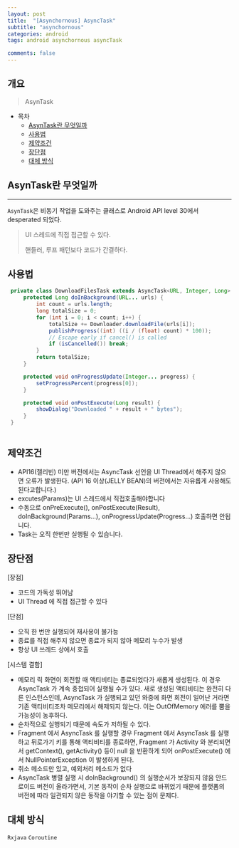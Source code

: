 ```yaml
---
layout: post
title:  "[Asynchornous] AsyncTask"
subtitle: "asynchornous"
categories: android
tags: android asynchornous asyncTask

comments: false
---
```



## 개요
> AsynTask
  
- 목차
	- [AsynTask란 무엇일까](#AsynTask란-무엇일까)
	- [사용법](#사용법)
  - [제약조건](#제약조건)
  - [장단점](#장단점)
  - [대체 방식](#대체-방식)
	
  
## AsynTask란 무엇일까
---
`AsynTask`은 비동기 작업을 도와주는 클래스로 Android API level 30에서 desperated 되었다.

> UI 스레드에 직접 접근할 수 있다.
> 
> 핸들러, 루프 패턴보다 코드가 간결하다.


## 사용법

```java
 private class DownloadFilesTask extends AsyncTask<URL, Integer, Long> {
     protected Long doInBackground(URL... urls) {
         int count = urls.length;
         long totalSize = 0;
         for (int i = 0; i < count; i++) {
             totalSize += Downloader.downloadFile(urls[i]);
             publishProgress((int) ((i / (float) count) * 100));
             // Escape early if cancel() is called
             if (isCancelled()) break;
         }
         return totalSize;
     }

     protected void onProgressUpdate(Integer... progress) {
         setProgressPercent(progress[0]);
     }

     protected void onPostExecute(Long result) {
         showDialog("Downloaded " + result + " bytes");
     }
 }
       
```



## 제약조건
 * API16(젤리빈) 미만 버전에서는 AsyncTask 선언을 UI Thread에서 해주지 않으면 오류가 발생한다. (API 16 이상(JELLY BEAN)의 버전에서는 자유롭게 사용해도 된다고합니다.)
 * excutes(Params)는 UI 스레드에서 직접호출해야합니다
 * 수동으로 onPreExecute(), onPostExecute(Result), doInBackground(Params...), onProgressUpdate(Progress...) 호출하면 안됩니다.
 * Task는 오직 한번만 실행될 수 있습니다.


## 장단점

[장점]
* 코드의 가독성 뛰어남
* UI Thread 에 직접 접근할 수 있다

[단점]
* 오직 한 번만 실행되어 재사용이 불가능
* 종료를 직접 해주지 않으면 종료가 되지 않아 메모리 누수가 발생
* 항상 UI 쓰레드 상에서 호출

[시스템 결함]
* 메모리 릭
화면이 회전할 때 액티비티는 종료되었다가 새롭게 생성된다. 이 경우 AsyncTask 가 계속 중첩되어 실행될 수가 있다. 새로 생성된 액티비티는 완전히 다른 인스턴스인데, AsyncTask 가 실행되고 있던 와중에 화면 회전이 일어난 거라면 기존 액티비티조차 메모리에서 해제되지 않는다. 이는 OutOfMemory 에러를 뿜을 가능성이 농후하다.
* 순차적으로 실행되기 때문에 속도가 저하될 수 있다.
* Fragment 에서 AsyncTask 를 실행할 경우
Fragment 에서 AsyncTask 를 실행하고 뒤로가기 키를 통해 액티비티를 종료하면, Fragment 가 Activity 와 분리되면서 getContext(), getActivity() 등이 null 을 반환하게 되어 onPostExecute() 에서 NullPointerException 이 발생하게 된다.
* 취소 메소드만 있고, 예외처리 메소드가 없다
* AsyncTask 병렬 실행 시 doInBackground() 의 실행순서가 보장되지 않음
안드로이드 버전이 올라가면서, 기본 동작이 순차 실행으로 바뀌었기 때문에 플랫폼의 버전에 따라 일관되지 않은 동작을 야기할 수 있는 점이 문제다.

## 대체 방식

`Rxjava`
`Coroutine`


